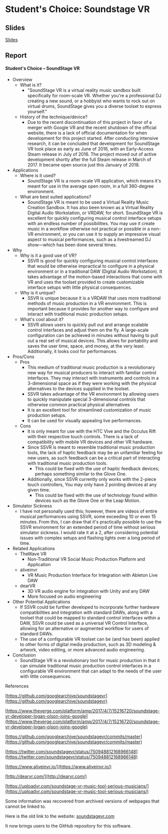 # Student's Choice: Soundstage VR

## Slides

[Slides](slides.com/dariensokolov/soundstage-vr)

## Report

#### Student&#39;s Choice – SoundStage VR

- Overview
  - What is it?
    - &quot;SoundStage VR is a virtual reality music sandbox built specifically for room-scale VR. Whether you&#39;re a professional DJ creating a new sound, or a hobbyist who wants to rock out on virtual drums, SoundStage gives you a diverse toolset to express yourself.&quot;
  - History of the technique/device?
    - Due to the recent discontinuation of this project in favor of a merger with Google VR and the recent shutdown of the official website, there is a lack of official documentation for when development for this project started. After conducting intensive research, it can be concluded that development for SoundStage VR took place as early as June of 2016, with an Early-Access Steam release in July of 2016. The project moved out of active development shortly after the full Steam release in March of 2017. It became open source just this January of 2018.
- Applications
  - Where is it used?
    - SoundStage VR is a room-scale VR application, which means it&#39;s meant for use in the average open room, in a full 360-degree environment.
  - What are best suited applications?
    - SoundStage VR is meant to be used a Virtual Reality Music Creation Sandbox. It has also been known as a Virtual Reality Digital Audio Workstation, or VRDAW, for short. SoundStage VR is excellent for quickly configuring musical control interface setups with an endless number of possibilities. You may use it create music in a workflow otherwise not practical or possible in a non-VR environment, or you can use it to supply an impressive visual aspect to musical performances, such as a livestreamed DJ show—which has been done several times.
- Why
  - Why is it a good use of VR?
    - SSVR is good for quickly configuring musical control interfaces that would be otherwise impractical to configure in a physical environment or in a traditional DAW (Digital Audio Workstation). It takes advantage of the motion-based interactions that come with VR and uses the toolset provided to create customizable interface setups with little physical consequences.
  - Why is it unique?
    - SSVR is unique because it is a VRDAW that uses more traditional methods of music production in a VR environment. This is important because it provides for another way to configure and interact with traditional music production setups.
  - What&#39;s cool about it?
    - SSVR allows users to quickly pull out and arrange scalable control interfaces and adjust them on the fly. A large-scale configuration can be achieved in minutes without having to pull out a real set of musical devices. This allows for portability and saves the user time, space, and money, at the very least. Additionally, it looks cool for performances.
- Pros/Cons
  - Pros
    - This medium of traditional music production is a revolutionary new way for musical producers to interact with familiar control interfaces. They may interact with instruments and controls in a 3-dimensional space as if they were working with the physical alternatives to the devices supplied in the toolset.
    - SSVR takes advantage of the VR environment by allowing users to quickly manipulate special 3-dimensional controls that otherwise common practical physical alternatives
    - It is an excellent tool for streamlined customization of music production setups.
    - It can be used for visually appealing live performances.
  - Cons
    - It is only meant for use with the HTC Vive and the Occulus Rift with their respective touch controls. There is a lack of compatibility with mobile VR devices and other VR hardware.
    - Since SSVR is meant to resemble traditional music production tools, the lack of haptic feedback may be an unfamiliar feeling for new users, as such feedback can be a critical part of interacting with traditional music production tools.
      - This could be fixed with the use of haptic feedback devices; perhaps something similar to the Glove One.
    - Additionally, since SSVR currently only works with the 2-piece touch controllers, You may only have 2 pointing devices at any given time.
      - This could be fixed with the use of technology found within devices such as the Glove One or the Leap Motion.
- Simulator Sickness
  - I have not personally used this; however, there are videos of entire musical performances using SSVR, some exceeding 10 or even 15 minutes. From this, I can draw that it&#39;s practically possible to use the SSVR environment for an extended period of time without serious simulator sickness. I would rate it at a 2, after considering potential issues with complex setups and flashing lights over a long period of time.
- Related Applications
  - TheWave VR
    - Non-Traditional VR Social Music Production Platform and Application
  - aliveinvr
    - VR Music Production Interface for Integration with Ableton Live DAW
  - dearVR
    - 3D VR audio engine for integration with Unity and any DAW
    - More focused on audio engineering
- Other Potential Applications
  - If SSVR could be further developed to incorporate further hardware compatibilities and integration with standard DAWs, along with a toolset that could be mapped to standard control interfaces within a DAW, SSVR could be used as a universal VR Control Interface, allowing for an alternative or augmented workflow for users of standard DAWs.
  - The use of a configurable VR toolset can be (and has been) applied to other forms of digital media production, such as 3D modeling &amp; artwork, video editing, or more advanced audio engineering.
- Conclusion
  - SoundStage VR is a revolutionary tool for music production in that it can simulate traditional music production control interfaces in a configurable VR environment that can adapt to the needs of the user with little consequences.

References

 [https://github.com/googlearchive/soundstagevr](https://github.com/googlearchive/soundstagevr)

[https://www.theverge.com/platform/amp/2017/4/7/15216720/soundstage-vr-developer-logan-olson-joins-google](https://www.theverge.com/platform/amp/2017/4/7/15216720/soundstage-vr-developer-logan-olson-joins-google)

[https://github.com/googlearchive/soundstagevr/commits/master](https://github.com/googlearchive/soundstagevr/commits/master)

[https://twitter.com/soundstagevr/status/750948812168966148](https://twitter.com/soundstagevr/status/750948812168966148)

[https://www.aliveinvr.io/](https://www.aliveinvr.io/)

[http://dearvr.com/](http://dearvr.com/)

[https://uploadvr.com/soundstage-vr-music-tool-serious-musicians/](https://uploadvr.com/soundstage-vr-music-tool-serious-musicians/)

Some information was recovered from archived versions of webpages that cannot be linked to.

Here is the old link to the website: [soundstagevr.com](soundstagevr.com)

It now brings users to the GitHub repository for this software.
